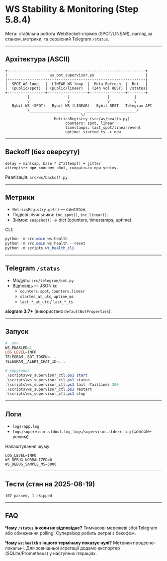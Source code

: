 # WS Stability & Monitoring (Step 5.8.4)

Мета: стабільна робота WebSocket-стрімів (SPOT/LINEAR), нагляд за станом, метрики, та сервісний Telegram `/status`.

---

## Архітектура (ASCII)

```
+--------------------------------------------------------------+
|                   ws_bot_supervisor.py                       |
|--------------------------------------------------------------|
|  SPOT WS loop   |  LINEAR WS loop  |  Meta Refresh  |  Bot   |
|  (public/spot)  | (public/linear)  | (24h vol REST) | /status|
+-----------------+------------------+----------------+--------+
          |                 |                 |           |
          v                 v                 v           v
   Bybit WS (SPOT)   Bybit WS (LINEAR)   Bybit REST   Telegram API
          \_______________________  _______________________/
                                  \/
                      MetricsRegistry (src/ws/health.py)
                           counters: spot, linear
                           timestamps: last_spot/linear/event
                           uptime: started_ts -> now
```

---

## Backoff (без оверсуту)

```
delay = min(cap, base * 2^attempt) + jitter
attempts++ при кожному збої, скидається при успіху.
```

Реалізація: `src/ws/backoff.py`

---

## Метрики

- `MetricsRegistry.get()` — синглтон.
- Подієві лічильники: `inc_spot()`, `inc_linear()`.
- Знімок: `snapshot()` → dict (counters, timestamps, uptime).

CLI:

```powershell
python -m src.main ws:health
python -m src.main ws:health --reset
python -m scripts.ws_health_cli
```

---

## Telegram `/status`

- Модуль: `src/telegram/bot.py`
- Відповідь — JSON із:
  - `counters.spot`, `counters.linear`
  - `started_at_utc`, `uptime_ms`
  - `last_*_at_utc` / `last_*_ts`

**aiogram 3.7+** (використано `DefaultBotProperties`).

---

## Запуск

```powershell
# .env
WS_ENABLED=1
LOG_LEVEL=INFO
TELEGRAM__BOT_TOKEN=...
TELEGRAM__ALERT_CHAT_ID=...

# керування
.\scripts\ws_supervisor_ctl.ps1 start
.\scripts\ws_supervisor_ctl.ps1 status
.\scripts\ws_supervisor_ctl.ps1 tail -TailLines 200
.\scripts\ws_supervisor_ctl.ps1 restart
.\scripts\ws_supervisor_ctl.ps1 stop
```

---

## Логи

- `logs/app.log`
- `logs/supervisor.stdout.log`, `logs/supervisor.stderr.log` (console-режим)

Налаштування шуму:

```env
LOG_LEVEL=INFO
WS_DEBUG_NORMALIZED=0
WS_DEBUG_SAMPLE_MS=3000
```

---

## Тести (стан на 2025-08-19)

```
107 passed, 1 skipped
```

---

## FAQ

**Чому `/status` інколи не відповідає?**
Тимчасові мережеві збої Telegram або обмеження polling. Супервізор робить ретраї з бекофом.

**Чому `ws:health` з іншого терміналу показує нулі?**
Метрики процесно-локальні. Для зовнішньої агрегації додамо експортер (SQLite/Prometheus) у наступних ітераціях.

